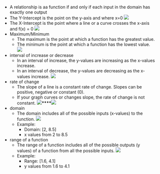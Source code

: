 - A relationship is aa function if and only if each input in the domain has exactly one output
- The Y-Intercept is the point on the y-axis and where x=0
	**![](https://lh7-rt.googleusercontent.com/slidesz/AGV_vUeEwd8aq5KpJ5L79VNG3SoU0nqb-CNoLW3Y7CB10YobxCazcUJVnIGvooV0GpN6PrOCSZuX1b0qBiA5n5TT0nF0z8hFSt4ldKXdKPyRcu3jylxu1HMtoGbFRQ7sDF8wND6cuf1158XhB8-Eomh8ujU4BM1a5pWD=s2048?key=vaJu0nIE5Nmq3o-Eq9as0g)**
- The X-Intercept is the point where a line or a curve crosses the x-axis and f(x) = 0
	**![](https://lh7-rt.googleusercontent.com/slidesz/AGV_vUd0XaQ9lM9uyyYZ7B2IZUSq-5uMME54kcunuin9dkyTr7xOB7swneGeB4nuxvMKz3Na-D2JikHruMBYzQDX8Q5HAdVfjPHT37TrH5tErygTD6Gw4JuNmGzXA-sNBHBTorMk-cwIJ-o0kphxABHqGo1lEm1DCHA=s2048?key=vaJu0nIE5Nmq3o-Eq9as0g)**
- Maximum/Minimum
	- The maximum is the point at which a function has the greatest value.
	- The minimum is the point at which a function has the lowest value.
		**![](https://lh7-rt.googleusercontent.com/slidesz/AGV_vUfrpvNVF1FPAcOYOYfzEjK7PVPzKwyKoWKmGkznwS6QQvl9ez6JECCbNCuBHRT6noYegtujmntLFRrNAJJ2xQvdNnMhqB_BuIBsdejZmNZ1lubF0mYDQQ8Q5a6V9LJzb5zHkP_xCTkYpFvoc7Uz6siJyECtalk=s2048?key=vaJu0nIE5Nmq3o-Eq9as0g)**
- interval of increase or decrease 
	- In an interval of increase, the y-values are increasing as the x-values increase.
	- In an interval of decrease, the y-values are decreasing as the x-values increase.
		**![](https://lh7-rt.googleusercontent.com/slidesz/AGV_vUfQXVLa9X3fhCPIbXmS8bgZSzOnHPoRzGvAjrmDjNOABFYqSa4YVXVbkyReyFuSs60fXjqBAmLKYOiGZT4T932mJiuncpInG0r6lJZL2z1jKbc3QxwITLFEv1MxootI-oE7RDTMIyYN0ATqlErNfRlh7qy78Ko=s2048?key=vaJu0nIE5Nmq3o-Eq9as0g)**
- rate of change
	- The slope of a line is a constant rate of change.   Slopes can be positive, negative or constant (0).
	- If your graph curves or changes slope, the rate of change is not constant.
		**![](https://lh7-rt.googleusercontent.com/slidesz/AGV_vUeD8RkKXWwJZIPtBTGSS4e-2Aj3X9Yg9JzUFo7R3TtOj5txFTJVGexAkU7jUJNJbVN1nhw5KwCGZ8V_05K5GWrIHRZjTpuwLwX8Izst6bGpvfoekcYBdf-OUh6LaDS-9HF-_ga4How_hELsa5ihfVsXME87aJjo=s2048?key=vaJu0nIE5Nmq3o-Eq9as0g)****![](https://lh7-rt.googleusercontent.com/slidesz/AGV_vUe-WAUQALradR00p0JWD9voy0ekWIelP9085ZOnMiLzrNElbwm3ntDkKsTpYUlU3hX5S8NwjGjZ3Zzi28yEfc-flwvZY8VwB3oklOJ4aOv5TCyRaBX6yVcR02G8xRBwqqEPQVcQ_7KPyo2dCar8PDNr3kCN7cFv=s2048?key=vaJu0nIE5Nmq3o-Eq9as0g)**
- domain
	- The domain includes all of the possible inputs (x-values) to the function.
	**![](https://lh7-rt.googleusercontent.com/slidesz/AGV_vUdhMYw5YNKQhK1Q968xyCbGIR3-CYQrQp3yogDvX0Pp8LZ9jLX6u8rBbyOj1rqM7xsbt23m26jj17I-GITjl651lTbk3ql9YRWtSryQh8tFI0yDtgirGwyUXA5B-tnEGWpTBLjVGO6DarBVBpHTFHRk0VzBqNrA=s2048?key=vaJu0nIE5Nmq3o-Eq9as0g)**
	- Example:
		- Domain: [2, 8.5]
		- x values from 2 to 8.5 
- range of a function
	- The range of a function includes all of the possible outputs (y values) of a function from all the possible inputs.
	**![](https://lh7-rt.googleusercontent.com/slidesz/AGV_vUc_LlULtJXsphSepgmXMKrlORzVqoEXXwL4IvjEr448LhPqqcpMj4QOJs5IM5En7Wg_5HnHrdQpd0NwkWdAZtXpwYpxY1GpnQppmbDSAtWe1JCPYZPfySRbALOW1CfpGJx5kFFiLIg3RpAm53tvHcCzmTpIV7Kk=s2048?key=vaJu0nIE5Nmq3o-Eq9as0g)**
	 - Example:
		- Range: [1.6, 4.1]    
		- y values from 1.6 to 4.1






